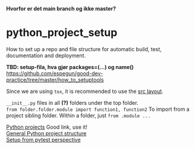 **Hvorfor er det main branch og ikke master?**

# python_project_setup
How to set up a repo and file structure for automatic build, test, documentation and deployment.

**TBD: setup-fila, hva gjør packages=(...) og name()**<br>
https://github.com/espegun/good-dev-practice/tree/master/how_to_setuptools


Since we are using `tox`, it is recommended to use the [src layout](https://blog.ionelmc.ro/2014/05/25/python-packaging/#the-structure).<br/>


`__init__.py` files in all **(?)** folders under the top folder.<br/>
`from folder.folder.module import function1, function2` To import from a project sibling folder. Within a folder, just `from .module ...`<br/> 

[Python projects](https://docs.python-guide.org/writing/structure/) Good link, use it!<br/>
[General Python project structure](https://github.com/yngvem/python-project-structure)<br/>
[Setup from pytest perspective](https://docs.pytest.org/en/stable/goodpractices.html)<br/>
